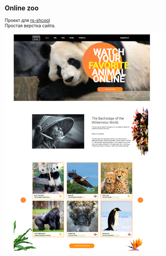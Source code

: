 ## Online zoo
Проект для [rs-shcool](https://rs.school/)<br>Простая верстка сайта.

![online-zoo](online-zoo.png)
